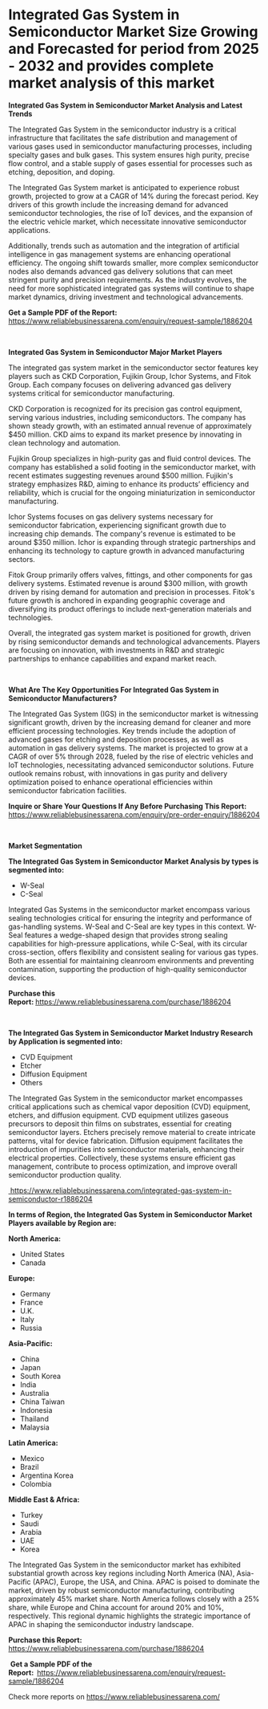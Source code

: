 <p><h1>Integrated Gas System in Semiconductor Market Size Growing and Forecasted for period from 2025 - 2032 and provides complete market analysis of this market</h1></p><p><strong>Integrated Gas System in Semiconductor Market Analysis and Latest Trends</strong></p>
<p><p>The Integrated Gas System in the semiconductor industry is a critical infrastructure that facilitates the safe distribution and management of various gases used in semiconductor manufacturing processes, including specialty gases and bulk gases. This system ensures high purity, precise flow control, and a stable supply of gases essential for processes such as etching, deposition, and doping.</p><p>The Integrated Gas System market is anticipated to experience robust growth, projected to grow at a CAGR of 14% during the forecast period. Key drivers of this growth include the increasing demand for advanced semiconductor technologies, the rise of IoT devices, and the expansion of the electric vehicle market, which necessitate innovative semiconductor applications. </p><p>Additionally, trends such as automation and the integration of artificial intelligence in gas management systems are enhancing operational efficiency. The ongoing shift towards smaller, more complex semiconductor nodes also demands advanced gas delivery solutions that can meet stringent purity and precision requirements. As the industry evolves, the need for more sophisticated integrated gas systems will continue to shape market dynamics, driving investment and technological advancements.</p></p>
<p><strong>Get a Sample PDF of the Report:&nbsp;</strong> <a href="https://www.reliablebusinessarena.com/enquiry/request-sample/1886204?utm_campaign=2188&utm_medium=2&utm_source=Github&utm_content=ia&utm_term=07042025&utm_id=integrated-gas-system-in-semiconductor">https://www.reliablebusinessarena.com/enquiry/request-sample/1886204</a></p>
<p>&nbsp;</p>
<p><strong>Integrated Gas System in Semiconductor Major Market Players</strong></p>
<p><p>The integrated gas system market in the semiconductor sector features key players such as CKD Corporation, Fujikin Group, Ichor Systems, and Fitok Group. Each company focuses on delivering advanced gas delivery systems critical for semiconductor manufacturing.</p><p>CKD Corporation is recognized for its precision gas control equipment, serving various industries, including semiconductors. The company has shown steady growth, with an estimated annual revenue of approximately $450 million. CKD aims to expand its market presence by innovating in clean technology and automation.</p><p>Fujikin Group specializes in high-purity gas and fluid control devices. The company has established a solid footing in the semiconductor market, with recent estimates suggesting revenues around $500 million. Fujikin's strategy emphasizes R&D, aiming to enhance its products’ efficiency and reliability, which is crucial for the ongoing miniaturization in semiconductor manufacturing.</p><p>Ichor Systems focuses on gas delivery systems necessary for semiconductor fabrication, experiencing significant growth due to increasing chip demands. The company's revenue is estimated to be around $350 million. Ichor is expanding through strategic partnerships and enhancing its technology to capture growth in advanced manufacturing sectors.</p><p>Fitok Group primarily offers valves, fittings, and other components for gas delivery systems. Estimated revenue is around $300 million, with growth driven by rising demand for automation and precision in processes. Fitok's future growth is anchored in expanding geographic coverage and diversifying its product offerings to include next-generation materials and technologies.</p><p>Overall, the integrated gas system market is positioned for growth, driven by rising semiconductor demands and technological advancements. Players are focusing on innovation, with investments in R&D and strategic partnerships to enhance capabilities and expand market reach.</p></p>
<p>&nbsp;</p>
<p><strong>What Are The Key Opportunities For Integrated Gas System in Semiconductor Manufacturers?</strong></p>
<p><p>The Integrated Gas System (IGS) in the semiconductor market is witnessing significant growth, driven by the increasing demand for cleaner and more efficient processing technologies. Key trends include the adoption of advanced gases for etching and deposition processes, as well as automation in gas delivery systems. The market is projected to grow at a CAGR of over 5% through 2028, fueled by the rise of electric vehicles and IoT technologies, necessitating advanced semiconductor solutions. Future outlook remains robust, with innovations in gas purity and delivery optimization poised to enhance operational efficiencies within semiconductor fabrication facilities.</p></p>
<p><strong>Inquire or Share Your Questions If Any Before Purchasing This Report:</strong> <a href="https://www.reliablebusinessarena.com/enquiry/pre-order-enquiry/1886204?utm_campaign=2188&utm_medium=2&utm_source=Github&utm_content=ia&utm_term=07042025&utm_id=integrated-gas-system-in-semiconductor">https://www.reliablebusinessarena.com/enquiry/pre-order-enquiry/1886204</a></p>
<p>&nbsp;</p>
<p><strong>Market Segmentation</strong></p>
<p><strong>The Integrated Gas System in Semiconductor Market Analysis by types is segmented into:</strong></p>
<p><ul><li>W-Seal</li><li>C-Seal</li></ul></p>
<p><p>Integrated Gas Systems in the semiconductor market encompass various sealing technologies critical for ensuring the integrity and performance of gas-handling systems. W-Seal and C-Seal are key types in this context. W-Seal features a wedge-shaped design that provides strong sealing capabilities for high-pressure applications, while C-Seal, with its circular cross-section, offers flexibility and consistent sealing for various gas types. Both are essential for maintaining cleanroom environments and preventing contamination, supporting the production of high-quality semiconductor devices.</p></p>
<p><strong>Purchase this Report:&nbsp;</strong><a href="https://www.reliablebusinessarena.com/purchase/1886204?utm_campaign=2188&utm_medium=2&utm_source=Github&utm_content=ia&utm_term=07042025&utm_id=integrated-gas-system-in-semiconductor">https://www.reliablebusinessarena.com/purchase/1886204</a></p>
<p>&nbsp;</p>
<p><strong>The Integrated Gas System in Semiconductor Market Industry Research by Application is segmented into:</strong></p>
<p><ul><li>CVD Equipment</li><li>Etcher</li><li>Diffusion Equipment</li><li>Others</li></ul></p>
<p><p>The Integrated Gas System in the semiconductor market encompasses critical applications such as chemical vapor deposition (CVD) equipment, etchers, and diffusion equipment. CVD equipment utilizes gaseous precursors to deposit thin films on substrates, essential for creating semiconductor layers. Etchers precisely remove material to create intricate patterns, vital for device fabrication. Diffusion equipment facilitates the introduction of impurities into semiconductor materials, enhancing their electrical properties. Collectively, these systems ensure efficient gas management, contribute to process optimization, and improve overall semiconductor production quality.</p></p>
<p><a href="https://www.reliablebusinessarena.com/integrated-gas-system-in-semiconductor-r1886204?utm_campaign=2188&utm_medium=2&utm_source=Github&utm_content=ia&utm_term=07042025&utm_id=integrated-gas-system-in-semiconductor">&nbsp;https://www.reliablebusinessarena.com/integrated-gas-system-in-semiconductor-r1886204</a></p>
<p><strong>In terms of Region, the Integrated Gas System in Semiconductor Market Players available by Region are:</strong></p>
<p>
    <p> <strong> North America: </strong>
        <ul>
            <li>United States</li>
            <li>Canada</li>
        </ul>
        </p> 
    <p> <strong> Europe: </strong>
        <ul>
            <li>Germany</li>
            <li>France</li>
            <li>U.K.</li>
            <li>Italy</li>
            <li>Russia</li>
        </ul>
        </p> 
    <p> <strong> Asia-Pacific: </strong>
        <ul>
            <li>China</li>
            <li>Japan</li>
            <li>South Korea</li>
            <li>India</li>
            <li>Australia</li>
            <li>China Taiwan</li>
            <li>Indonesia</li>
            <li>Thailand</li>
            <li>Malaysia</li>
        </ul>
        </p> 
    <p> <strong> Latin America: </strong>
        <ul>
            <li>Mexico</li>
            <li>Brazil</li>
            <li>Argentina Korea</li>
            <li>Colombia</li>
        </ul>
        </p> 
    <p> <strong> Middle East & Africa: </strong>
        <ul>
            <li>Turkey</li>
            <li>Saudi</li>
            <li>Arabia</li>
            <li>UAE</li>
            <li>Korea</li>
        </ul>
    </p>
    </p>
<p><p>The Integrated Gas System in the semiconductor market has exhibited substantial growth across key regions including North America (NA), Asia-Pacific (APAC), Europe, the USA, and China. APAC is poised to dominate the market, driven by robust semiconductor manufacturing, contributing approximately 45% market share. North America follows closely with a 25% share, while Europe and China account for around 20% and 10%, respectively. This regional dynamic highlights the strategic importance of APAC in shaping the semiconductor industry landscape.</p></p>
<p><strong>Purchase this Report: </strong><a href="https://www.reliablebusinessarena.com/purchase/1886204?utm_campaign=2188&utm_medium=2&utm_source=Github&utm_content=ia&utm_term=07042025&utm_id=integrated-gas-system-in-semiconductor">https://www.reliablebusinessarena.com/purchase/1886204</a></p>
<p>&nbsp;<strong>Get a Sample PDF of the Report:&nbsp;&nbsp;</strong><a href="https://www.reliablebusinessarena.com/enquiry/request-sample/1886204?utm_campaign=2188&utm_medium=2&utm_source=Github&utm_content=ia&utm_term=07042025&utm_id=integrated-gas-system-in-semiconductor">https://www.reliablebusinessarena.com/enquiry/request-sample/1886204</a></p>
<p><strong></strong></p>
<p>Check more reports on <a href="https://www.reliablebusinessarena.com/?utm_campaign=2188&utm_medium=2&utm_source=Github&utm_content=ia&utm_term=07042025&utm_id=integrated-gas-system-in-semiconductor">https://www.reliablebusinessarena.com/</a></p>